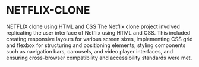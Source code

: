 # NETFLIX-CLONE
NETFLIX clone using HTML and CSS
The Netflix clone project involved replicating the user interface of Netflix using HTML and CSS. This included creating responsive layouts for various screen sizes, implementing CSS grid and flexbox for structuring and positioning elements, styling components such as navigation bars, carousels, and video player interfaces, and ensuring cross-browser compatibility and accessibility standards were met.

